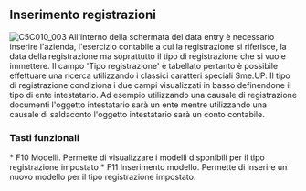 ## Inserimento registrazioni
![C5C010_003](http://localhost:3000/immagini/MBDOC_OGG-P_C5E401I/C5C010_003.png)
All'interno della schermata del data entry è necessario inserire l'azienda, l'esercizio contabile a cui la registrazione si riferisce, la data della registrazione ma soprattutto il tipo di registrazione che si vuole immettere. Il campo 'Tipo registrazione' è tabellato pertanto è possibile effettuare una ricerca utilizzando i classici caratteri speciali Sme.UP. Il tipo di registrazione condiziona i due campi visualizzati in basso definendone il tipo di ente intestatario. Ad esempio utilizzando una causale di registrazione documenti l'oggetto intestatario sarà un ente mentre utilizzando una causale di saldaconto l'oggetto intestatario sarà un conto contabile.

### Tasti funzionali
\* F10 Modelli. Permette di visualizzare i modelli disponibili per il tipo registrazione impostato
\* F11 Inserimento modello. Permette di inserire un nuovo modello per il tipo registrazione impostato.
